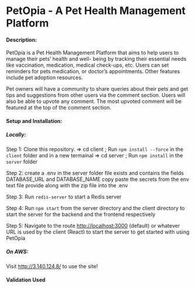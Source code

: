 # PetOpia - A Pet Health Management Platform

#### Description:

PetOpia is a Pet Health Management Platform that aims to help users to manage their pets’ health and well-
being by tracking their essential needs like vaccination, medication, medical check-ups, etc. Users can set
reminders for pets medication, or doctor’s appointments. Other features include pet adoption resources.

Pet owners will have a community to share queries about their pets and get tips and suggestions from other
users via the comment section. Users will also be able to upvote any comment. The most upvoted comment
will be featured at the top of the comment section.

#### Setup and Installation:
##### Locally:

Step 1: Clone this repository. => cd client ; Run `npm install --force` in the `client` folder
and in a new termainal => cd server ; Run  `npm install` in the `server` folder

Step 2: create a .env in the server folder file exists and contains the fields DATABASE_URL and DATABASE_NAME copy paste the secrets from the env text file provide along with the zip file into the .env

Step 3: Run `redis-server` to start a Redis server

Step 4: Run `npm start` from the server directory and the client directory to start the server for the backend and the frontend respectively

Step 5: Navigate to the route [http://localhost:3000]() (default) or whatever URL is used by the client (React) to start the server to get started with using PetOpia

##### On AWS:
Visit http://3.140.124.8/ to use the site!

#### Validation Used

